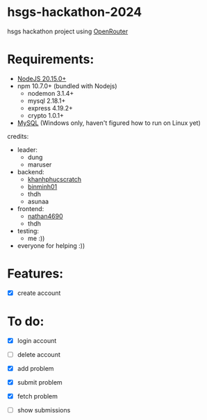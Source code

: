 # hsgs-hackathon-2024
hsgs hackathon project using [OpenRouter](https://openrouter.ai/)

# Requirements:
- [NodeJS 20.15.0+](https://nodejs.org/en) 
- npm 10.7.0+ (bundled with Nodejs)
  + nodemon 3.1.4+
  + mysql 2.18.1+
  + express 4.19.2+
  + crypto 1.0.1+
- [MySQL](https://dev.mysql.com/downloads/installer/) (Windows only, haven't figured how to run on Linux yet) 

credits:
- leader:
  + dung
  + maruser
- backend:
  + [khanhphucscratch](https://github.com/khanhphucscratch)
  + [binminh01](https://github.com/binminh01)
  + thdh
  + asunaa
- frontend:
  + [nathan4690](https://github.com/nathan4690)
  + thdh
- testing:
  + me :))
- everyone for helping :))

# Features:

- [x] create account

# To do:

- [x] login account
- [ ] delete account
- [x] add problem
- [x] submit problem
- [x] fetch problem
- [ ] show submissions

